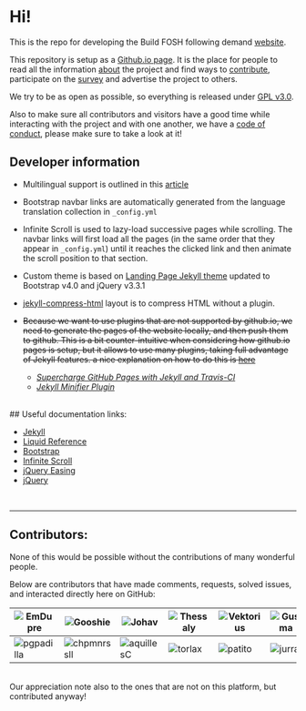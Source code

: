 # Hi!

This is the repo for developing the Build FOSH following demand [website](https://fosh-following-demand.github.io/en/home).

This repository is setup as a [Github.io page](https://pages.github.com/). It is the place for people to read all the information [about](https://fosh-following-demand.github.io/en/about) the project and find ways to [contribute](https://fosh-following-demand.github.io/en/collaborating), participate on the [survey](https://fosh-following-demand.github.io/en/survey) and advertise the project to others.

We try to be as open as possible, so everything is released under [GPL v3.0](https://github.com/FOSH-following-demand/FOSH-following-demand.github.io/blob/master/LICENSE).

Also to make sure all contributors and visitors have a good time while interacting with the project and with one another, we have a [code of conduct](https://github.com/FOSH-following-demand/FOSH-following-demand.github.io/blob/master/CODE_OF_CONDUCT.md), please make sure to take a look at it!



## Developer information

- Multilingual support is outlined in this [article](https://www.sylvaindurand.org/making-jekyll-multilingual/)

- Bootstrap navbar links are automatically generated from the language translation collection in `_config.yml`

- Infinite Scroll is used to lazy-load successive pages while scrolling. The navbar links will first load all the pages (in the same order that they appear in `_config.yml`) until it reaches the clicked link and then animate the scroll position to that section.

- Custom theme is based on [Landing Page Jekyll theme](https://github.com/swcool/landing-page-theme) updated to Bootstrap v4.0 and jQuery v3.3.1

- [jekyll-compress-html](https://github.com/penibelst/jekyll-compress-html) layout is to compress HTML without a plugin.


- ~~Because we want to use plugins that are not supported by github.io, we need
  to generate the pages of the website locally, and then push them to github.
  This is a bit counter-intuitive when considering how github.io pages is setup,
  but it allows to use many plugins, taking full advantage of Jekyll features.
  a nice explanation on how to do this is [here](https://www.sitepoint.com/jekyll-plugins-github/)~~
  + *[Supercharge GitHub Pages with Jekyll and Travis-CI](https://medium.com/@mcred/supercharge-github-pages-with-jekyll-and-travis-ci-699bc0bde075)*
  + *[Jekyll Minifier Plugin](https://github.com/digitalsparky/jekyll-minifier)*

<br>
## Useful documentation links:

- [Jekyll](https://jekyllrb.com/docs/)
- [Liquid Reference](https://help.shopify.com/en/themes/liquid)
- [Bootstrap](https://getbootstrap.com/docs/4.3/getting-started/introduction/)
- [Infinite Scroll](https://infinite-scroll.com/options.html)
- [jQuery Easing](http://gsgd.co.uk/sandbox/jquery/easing/)
- [jQuery](https://api.jquery.com/)

<br>

---

## Contributors:

None of this would be possible without the contributions of many wonderful people. 

Below are contributors that have made comments, requests, solved issues, and interacted directly here on GitHub:

|![EmDupre](https://avatars0.githubusercontent.com/u/15017191?s=96&v=4)|![Gooshie](https://avatars0.githubusercontent.com/u/4983604?s=100&v=4)|![Johav](https://avatars1.githubusercontent.com/u/13553996?s=96&v=4)|![Thessaly](https://avatars0.githubusercontent.com/u/33497609?s=96&v=4)|![Vektorius](https://avatars3.githubusercontent.com/u/20026476?s=96&v=4)|![Gusma](https://avatars1.githubusercontent.com/u/140903?s=96&v=4)|![MaxZimmer](https://avatars3.githubusercontent.com/u/35870697?s=96&v=4)|
|--|--|--|--|--|--|--|
|![pgpadilla](https://avatars2.githubusercontent.com/u/32402688?s=96&v=4)|![chpmnrssll](https://avatars1.githubusercontent.com/u/2609100?s=96&v=4)|![aquillesC](https://avatars0.githubusercontent.com/u/2494344?s=96&v=4)|![torlax](https://avatars0.githubusercontent.com/u/2490770?s=96&v=4)|![patito](https://avatars2.githubusercontent.com/u/396454?s=96&v=4)|![jurra](https://avatars0.githubusercontent.com/u/18581201?s=96&v=4)|

<br>
Our appreciation note also to the ones that are not on this platform, but contributed anyway!
